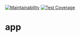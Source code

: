 [![Maintainability](https://api.codeclimate.com/v1/badges/b837700472d490217d30/maintainability)](https://codeclimate.com/github/privatepad/app/maintainability)
[![Test Coverage](https://api.codeclimate.com/v1/badges/b837700472d490217d30/test_coverage)](https://codeclimate.com/github/privatepad/app/test_coverage)

# app
